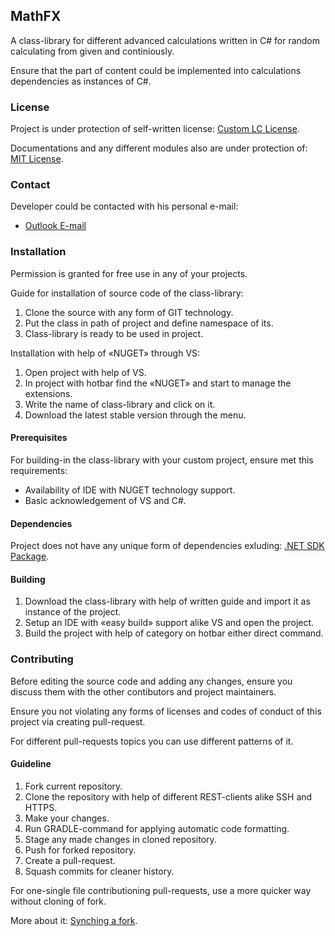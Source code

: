 ## MathFX

A class-library for different advanced calculations written in C# for random calculating from given and continiously.

Ensure that the part of content could be implemented into calculations dependencies as instances of C#.

### License

Project is under protection of self-written license: [Custom LC License](LICENSE.md).

Documentations and any different modules also are under protection of: [MIT License](https://choosealicense.com/licenses/mit/#).

### Contact

Developer could be contacted with his personal e-mail:

- <a href= "mailto: io.falcion@outlook.com">Outlook E-mail</a>

### Installation

Permission is granted for free use in any of your projects.

Guide for installation of source code of the class-library:

1. Clone the source with any form of GIT technology.
2. Put the class in path of project and define namespace of its.
3. Class-library is ready to be used in project.

Installation with help of «NUGET» through VS:

1. Open project with help of VS.
2. In project with hotbar find the «NUGET» and start to manage the extensions.
3. Write the name of class-library and click on it.
4. Download the latest stable version through the menu.

#### Prerequisites

For building-in the class-library with your custom project, ensure met this requirements:

- Availability of IDE with NUGET technology support.
- Basic acknowledgement of VS and C#.

#### Dependencies

Project does not have any unique form of dependencies exluding: [.NET SDK Package](https://dotnet.microsoft.com).

#### Building

1. Download the class-library with help of written guide and import it as instance of the project.
2. Setup an IDE with «easy build» support alike VS and open the project.
3. Build the project with help of category on hotbar either direct command.

### Contributing

Before editing the source code and adding any changes, ensure you discuss them with the other contibutors and project maintainers.

Ensure you not violating any forms of licenses and codes of conduct of this project via creating pull-request.

For different pull-requests topics you can use different patterns of it.

#### Guideline

1. Fork current repository.
2. Clone the repository with help of different REST-clients alike SSH and HTTPS.
3. Make your changes.
4. Run GRADLE-command for applying automatic code formatting.
5. Stage any made changes in cloned repository.
6. Push for forked repository.
7. Create a pull-request.
8. Squash commits for cleaner history.

For one-single file contributioning pull-requests, use a more quicker way without cloning of fork.

More about it: [Synching a fork](https://help.github.com/articles/syncing-a-fork).
